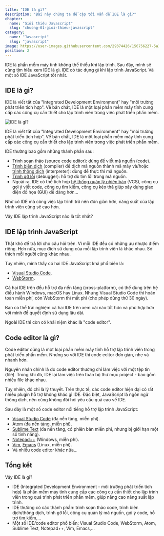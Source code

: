 ```yaml
---
title: "IDE là gì?"
description: "Bài này chúng ta đề cập tới vấn đề IDE là gì?"
chapter:
  name: "Giới thiệu Javascript"
  slug: "chuong-01-gioi-thieu-javascript"
category:
  name: "Javascript"
  slug: "javascript"
image: https://user-images.githubusercontent.com/29374426/156756227-5a14a7e0-b668-4f32-ac3b-a625b8fbab7b.png
position: 2
---
```


IDE là phần mềm máy tính không thể thiếu khi lập trình. Sau đây, mình sẽ cùng tìm hiểu xem IDE là gì. IDE có tác dụng gì khi lập trình JavaScript. Và một số IDE JavaScript tốt nhất.

## IDE là gì?

IDE là viết tắt của "Integrated Development Environment" hay "môi trường phát triển tích hợp". Về bản chất, IDE là một loại phần mềm máy tính cung cấp các công cụ cần thiết cho lập trình viên trong việc phát triển phần mềm.

![IDE là gì?](https://user-images.githubusercontent.com/29374426/156756227-5a14a7e0-b668-4f32-ac3b-a625b8fbab7b.png)

IDE là viết tắt của "Integrated Development Environment" hay "môi trường phát triển tích hợp". Về bản chất, IDE là một loại phần mềm máy tính cung cấp các công cụ cần thiết cho lập trình viên trong việc phát triển phần mềm.

IDE thường bao gồm những thành phần sau:

- Trình soạn thảo (source code editor): dùng để viết mã nguồn (code).
- [Trình biên dịch](https://vi.wikipedia.org/wiki/Tr%C3%ACnh_bi%C3%AAn_d%E1%BB%8Bch) (compiler) để dịch mã nguồn thành mã máy và/hoặc [trình thông dịch](https://vi.wikipedia.org/wiki/Tr%C3%ACnh_th%C3%B4ng_d%E1%BB%8Bch) (interpreter): dùng để thực thi mã nguồn.
- [Trình gỡ lỗi](https://vi.wikipedia.org/wiki/Tr%C3%ACnh_g%E1%BB%A1_l%E1%BB%97i) (debugger): hỗ trợ dò tìm lỗi trong mã nguồn.
- Ngoài ra, IDE có thể tích hợp [hệ thống quản lý phiên bản](https://vi.wikipedia.org/wiki/H%E1%BB%87_th%E1%BB%91ng_qu%E1%BA%A3n_l%C3%BD_phi%C3%AAn_b%E1%BA%A3n) (VCS), công cụ gợi ý viết code, công cụ tìm kiếm, công cụ kéo thả giúp xây dựng giao diện đồ họa (GUI) dễ dàng hơn...

Nhờ có IDE mà công việc lập trình trở nên đơn giản hơn, năng suất của lập trình viên cũng sẽ cao hơn.

Vậy IDE lập trình JavaScript nào là tốt nhất?

## IDE lập trình JavaScript

Thật khó để trả lời cho câu hỏi trên. Vì mỗi IDE đều có những ưu nhược điểm riêng. Hơn nữa, mục đích sử dụng của mỗi lập trình viên là khác nhau. Sở thích mỗi người cũng khác nhau.

Tuy nhiên, mình thấy có hai IDE JavaScript khá phổ biến là:

- [Visual Studio Code](https://code.visualstudio.com/).
- [WebStorm](https://www.jetbrains.com/webstorm/).

Cả hai IDE trên đều hỗ trợ đa nền tảng (cross-platform), có thể dùng trên hệ điều hành Windows, macOS hay Linux. Nhưng Visual Studio Code thì hoàn toàn miễn phí, còn WebStorm thì mất phí (cho phép dùng thử 30 ngày).

Bạn có thể trải nghiệm cả hai IDE trên xem cái nào tốt hơn và phù hợp hơn với mình để quyết định sử dụng lâu dài.

Ngoài IDE thì còn có khái niệm khác là "code editor".

## Code editor là gì?

Code editor cũng là một loại phần mềm máy tính hỗ trợ lập trình viên trong phát triển phần mềm. Nhưng so với IDE thì code editor đơn giản, nhẹ và nhanh hơn.

Nguyên nhân chính là do code editor thường chỉ làm việc với một tệp tin (file). Trong khi đó, IDE lại làm việc trên toàn bộ thư mục project - bao gồm nhiều file khác nhau.

Tuy nhiên, đó chỉ là lý thuyết. Trên thực tế, các code editor hiện đại có rất nhiều plugin hỗ trợ không khác gì IDE. Đặc biệt, JavaScript là ngôn ngữ thông dịch, nên cũng không đòi hỏi yêu cầu quá cao về IDE.

Sau đây là một số code editor nổi tiếng hỗ trợ lập trình JavaScript:

- [Visual Studio Code](https://code.visualstudio.com/) (đa nền tảng, miễn phí).
- [Atom](https://atom.io/) (đa nền tảng, miễn phí).
- [Sublime Text](http://www.sublimetext.com/) (đa nền tảng, có phiên bản miễn phí, nhưng bị giới hạn một số tính năng).
- [Notepad++](https://notepad-plus-plus.org/downloads/) (Windows, miễn phí).
- [Vim](https://www.vim.org/), [Emacs](https://www.gnu.org/software/emacs/) (Linux, miễn phí).
- Và nhiều code editor khác nữa...

## Tổng kết

Vậy IDE là gì?

- IDE (Integrated Development Environment - môi trường phát triển tích hợp) là phần mềm máy tính cung cấp các công cụ cần thiết cho lập trình viên trong quá trình phát triển phần mềm, giúp nâng cao năng suất lập trình.
- IDE thường có các thành phần: trình soạn thảo code, trình biên dịch/thông dịch, trình gỡ lỗi, công cụ quản lý mã nguồn, gợi ý code, hỗ trợ tìm kiếm,...
- Một số IDE/code editor phổ biến: Visual Studio Code, WebStorm, Atom, Sublime Text, Notepad++, Vim, Emacs,...
